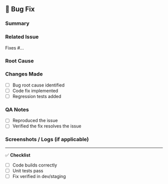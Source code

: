 ## 🐞 Bug Fix

### Summary

<!-- What is the bug and how was it fixed? -->

### Related Issue

Fixes #...

### Root Cause

<!-- What caused the issue? -->

### Changes Made

- [ ] Bug root cause identified
- [ ] Code fix implemented
- [ ] Regression tests added

### QA Notes

- [ ] Reproduced the issue
- [ ] Verified the fix resolves the issue

### Screenshots / Logs (if applicable)

<!-- Add screenshots or log snippets to support the fix -->

---

✅ **Checklist**

- [ ] Code builds correctly
- [ ] Unit tests pass
- [ ] Fix verified in dev/staging
